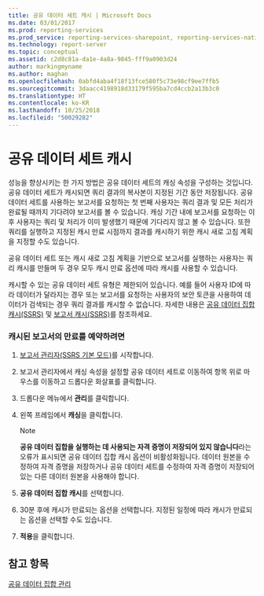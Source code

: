 ```yaml
---
title: 공유 데이터 세트 캐시 | Microsoft Docs
ms.date: 03/01/2017
ms.prod: reporting-services
ms.prod_service: reporting-services-sharepoint, reporting-services-native
ms.technology: report-server
ms.topic: conceptual
ms.assetid: c2d8c81a-da1e-4a8a-9845-fff9a0903d24
author: markingmyname
ms.author: maghan
ms.openlocfilehash: 0abfd4aba4f18f13fce580f5c73e98cf9ee7ffb5
ms.sourcegitcommit: 3daacc4198918d33179f595ba7cd4ccb2a13b3c0
ms.translationtype: HT
ms.contentlocale: ko-KR
ms.lasthandoff: 10/25/2018
ms.locfileid: "50029282"
---
```

# <a name="cache-a-shared-dataset"></a>공유 데이터 세트 캐시
  성능을 향상시키는 한 가지 방법은 공유 데이터 세트의 캐싱 속성을 구성하는 것입니다. 공유 데이터 세트가 캐시되면 쿼리 결과의 복사본이 지정된 기간 동안 저장됩니다. 공유 데이터 세트를 사용하는 보고서를 요청하는 첫 번째 사용자는 쿼리 결과 및 모든 처리가 완료될 때까지 기다려야 보고서를 볼 수 있습니다. 캐싱 기간 내에 보고서를 요청하는 이후 사용자는 쿼리 및 처리가 이미 발생했기 때문에 기다리지 않고 볼 수 있습니다. 또한 쿼리를 실행하고 지정된 캐시 만료 시점까지 결과를 캐시하기 위한 캐시 새로 고침 계획을 지정할 수도 있습니다.  
  
 공유 데이터 세트 또는 캐시 새로 고침 계획을 기반으로 보고서를 실행하는 사용자는 쿼리 캐시를 만들며 두 경우 모두 캐시 만료 옵션에 따라 캐시를 사용할 수 있습니다.  
  
 캐시할 수 있는 공유 데이터 세트 유형은 제한되어 있습니다. 예를 들어 사용자 ID에 따라 데이터가 달라지는 경우 또는 보고서를 요청하는 사용자의 보안 토큰을 사용하여 데이터가 검색되는 경우 쿼리 결과를 캐시할 수 없습니다. 자세한 내용은 [공유 데이터 집합 캐시&#40;SSRS&#41;](../../reporting-services/report-server/cache-shared-datasets-ssrs.md) 및 [보고서 캐시&#40;SSRS&#41;](../../reporting-services/report-server/caching-reports-ssrs.md)를 참조하세요.  
  
### <a name="to-schedule-the-expiration-of-a-cached-report"></a>캐시된 보고서의 만료를 예약하려면  
  
1.  [보고서 관리자&#40;SSRS 기본 모드&#41;](https://msdn.microsoft.com/library/80949f9d-58f5-48e3-9342-9e9bf4e57896)를 시작합니다.  
  
2.  보고서 관리자에서 캐싱 속성을 설정할 공유 데이터 세트로 이동하여 항목 위로 마우스를 이동하고 드롭다운 화살표를 클릭합니다.  
  
3.  드롭다운 메뉴에서 **관리**를 클릭합니다.  
  
4.  왼쪽 프레임에서 **캐싱**을 클릭합니다.  
  
    > [!NOTE]  
    >  **공유 데이터 집합을 실행하는 데 사용되는 자격 증명이 저장되어 있지 않습니다**라는 오류가 표시되면 공유 데이터 집합 캐시 옵션이 비활성화됩니다. 데이터 원본을 수정하여 자격 증명을 저장하거나 공유 데이터 세트를 수정하여 자격 증명이 저장되어 있는 다른 데이터 원본을 사용해야 합니다.  
  
5.  **공유 데이터 집합 캐시**를 선택합니다.  
  
6.  30분 후에 캐시가 만료되는 옵션을 선택합니다. 지정된 일정에 따라 캐시가 만료되는 옵션을 선택할 수도 있습니다.  
  
7.  **적용**을 클릭합니다.  
  
## <a name="see-also"></a>참고 항목  
 [공유 데이터 집합 관리](../../reporting-services/report-data/manage-shared-datasets.md)  
  
  
